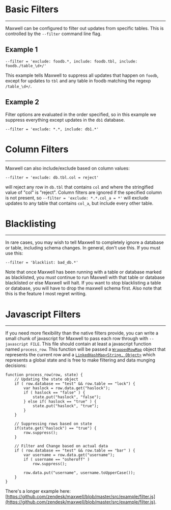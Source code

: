 # Basic Filters
***

Maxwell can be configured to filter out updates from specific tables.  This is controlled
by the `--filter` command line flag.

## Example 1

```
--filter = 'exclude: foodb.*, include: foodb.tbl, include: foodb./table_\d+/'
```

This example tells Maxwell to suppress all updates that happen on `foodb`, except for updates
to `tbl` and any table in foodb matching the regexp `/table_\d+/`.
## Example 2

Filter options are evaluated in the order specified, so in this example we
suppress everything except updates in the `db1` database.

```
--filter = 'exclude: *.*, include: db1.*'
```


# Column Filters
***
Maxwell can also include/exclude based on column values:

```
--filter = 'exclude: db.tbl.col = reject'
```

will reject any row in `db.tbl` that contains `col` and where the stringified value of "col" is "reject".
Column filters are ignored if the specified column is not present, so `--filter = 'exclude: *.*.col_a = *'`
will exclude updates to any table that contains `col_a`, but include every other table.


# Blacklisting
***
In rare cases, you may wish to tell Maxwell to completely ignore a database or
table, including schema changes.  In general, don't use this.  If you must use this:

```
--filter = 'blacklist: bad_db.*'
```

Note that once Maxwell has been running with a table or database marked as
blacklisted, you *must* continue to run Maxwell with that table or database
blacklisted or else Maxwell will halt. If you want to stop
blacklisting a table or database, you will have to drop the maxwell schema first.
Also note that this is the feature I most regret writing.


# Javascript Filters
***
If you need more flexibility than the native filters provide, you can write a small chunk of
javascript for Maxwell to pass each row through with `--javascript FILE`.  This file should contain
at least a javascript function named `process_row`.  This function will be passed a [`WrappedRowMap`]()
object that represents the current row and a [`LinkedHashMap<String, Object>`]() which represents a global state and is free to make filtering and data munging decisions:

```
function process_row(row, state) {
	// Updating the state object
	if ( row.database == "test" && row.table == "lock") {
		var haslock = row.data.get("haslock");
		if ( haslock == "false" ) {
			state.put("haslock", "false");
		} else if( haslock == "true" ) {
			state.put("haslock", "true");
		}
	}

	// Suppressing rows based on state
	if(state.get("haslock") == "true") {
		row.suppress();
	}

	// Filter and Change based on actual data
	if ( row.database == "test" && row.table == "bar" ) {
		var username = row.data.get("username");
		if ( username == "osheroff" )
			row.suppress();

		row.data.put("username", username.toUpperCase());
	}
}
```

There's a longer example here: [https://github.com/zendesk/maxwell/blob/master/src/example/filter.js](https://github.com/zendesk/maxwell/blob/master/src/example/filter.js).

